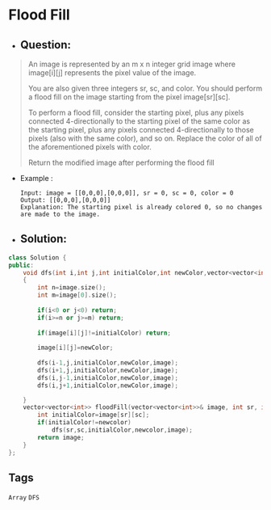 # Flood Fill
- ## Question:
>An image is represented by an m x n integer grid image where image[i][j] represents the pixel value of the image.
>
>You are also given three integers sr, sc, and color. You should perform a flood fill on the image starting from the pixel image[sr][sc].
>
>To perform a flood fill, consider the starting pixel, plus any pixels connected 4-directionally to the starting pixel of the same color as the starting pixel, plus any pixels connected 4-directionally to those pixels (also with the same color), and so on. Replace the color of all of the aforementioned pixels with color.
>
>Return the modified image after performing the flood fill

- Example :

      Input: image = [[0,0,0],[0,0,0]], sr = 0, sc = 0, color = 0
      Output: [[0,0,0],[0,0,0]]
      Explanation: The starting pixel is already colored 0, so no changes are made to the image.
      
- ## Solution:
```cpp
class Solution {
public:
    void dfs(int i,int j,int initialColor,int newColor,vector<vector<int>>& image)
    {
        int n=image.size();
        int m=image[0].size();
        
        if(i<0 or j<0) return;
        if(i>=n or j>=m) return;
        
        if(image[i][j]!=initialColor) return;
        
        image[i][j]=newColor;
        
        dfs(i-1,j,initialColor,newColor,image);
        dfs(i+1,j,initialColor,newColor,image);
        dfs(i,j-1,initialColor,newColor,image);
        dfs(i,j+1,initialColor,newColor,image);

    }
    vector<vector<int>> floodFill(vector<vector<int>>& image, int sr, int sc, int newcolor) {
        int initialColor=image[sr][sc];
        if(initialColor!=newcolor)
            dfs(sr,sc,initialColor,newcolor,image);
        return image;
    }
};
```
## Tags
`Array` `DFS`

